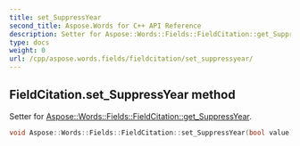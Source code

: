 ```yaml
---
title: set_SuppressYear
second_title: Aspose.Words for C++ API Reference
description: Setter for Aspose::Words::Fields::FieldCitation::get_SuppressYear. 
type: docs
weight: 0
url: /cpp/aspose.words.fields/fieldcitation/set_suppressyear/
---
```

## FieldCitation.set_SuppressYear method


Setter for [Aspose::Words::Fields::FieldCitation::get_SuppressYear](./get_suppressyear/).

```cpp
void Aspose::Words::Fields::FieldCitation::set_SuppressYear(bool value)
```

